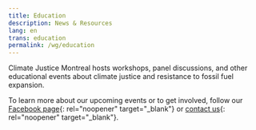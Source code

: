 ```yaml
---
title: Education
description: News & Resources
lang: en
trans: education
permalink: /wg/education
---
```

Climate Justice Montreal hosts workshops, panel discussions, and other educational events about climate justice and resistance to fossil fuel expansion.

To learn more about our upcoming events or to get involved, follow our [Facebook page](https://www.facebook.com/ClimateJusticeMontreal){: rel="noopener" target="_blank"} or [contact us](mailto:justiceclimatiquemtl@gmail.com){: rel="noopener" target="_blank"}.

